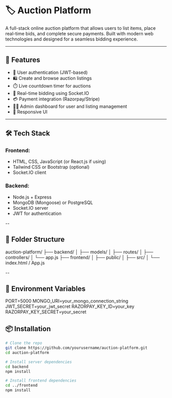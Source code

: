 # 🏷️ Auction Platform

A full-stack online auction platform that allows users to list items, place real-time bids, and complete secure payments. Built with modern web technologies and designed for a seamless bidding experience.

---

## 🚀 Features

- 🔐 User authentication (JWT-based)
- 🛍️ Create and browse auction listings
- ⏱️ Live countdown timer for auctions
- 💬 Real-time bidding using Socket.IO
- 💳 Payment integration (Razorpay/Stripe)
- 🧑‍💼 Admin dashboard for user and listing management
- 📱 Responsive UI

---

## 🛠️ Tech Stack

### Frontend:
- HTML, CSS, JavaScript (or React.js if using)
- Tailwind CSS or Bootstrap (optional)
- Socket.IO client

### Backend:
- Node.js + Express
- MongoDB (Mongoose) or PostgreSQL
- Socket.IO server
- JWT for authentication

--
## 📁 Folder Structure

auction-platform/
├── backend/
│   ├── models/
│   ├── routes/
│   ├── controllers/
│   └── app.js
├── frontend/
│   ├── public/
│   ├── src/
│   └── index.html / App.js

--
## 🔐 Environment Variables
PORT=5000
MONGO_URI=your_mongo_connection_string
JWT_SECRET=your_jwt_secret
RAZORPAY_KEY_ID=your_key
RAZORPAY_KEY_SECRET=your_secret


## 📦 Installation

```bash
# Clone the repo
git clone https://github.com/yourusername/auction-platform.git
cd auction-platform

# Install server dependencies
cd backend
npm install

# Install frontend dependencies
cd ../frontend
npm install
